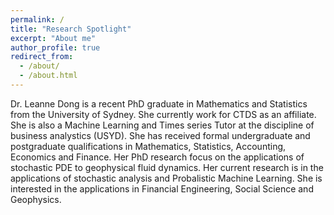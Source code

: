 ```yaml
---
permalink: /
title: "Research Spotlight"
excerpt: "About me"
author_profile: true
redirect_from: 
  - /about/
  - /about.html
---
```


Dr. Leanne Dong is a recent PhD graduate in Mathematics and Statistics from the University of Sydney. She currently work for CTDS as an affiliate. She is also a Machine Learning and Times series Tutor at the discipline of business analystics (USYD). She has received formal undergraduate and postgraduate qualifications in Mathematics, Statistics, Accounting, Economics and Finance. Her PhD research focus on the applications of stochastic PDE to geophysical fluid dynamics. Her current research is in the applications of stochastic analysis and Probalistic Machine Learning. She is interested in the applications in Financial Engineering, Social Science and Geophysics.

